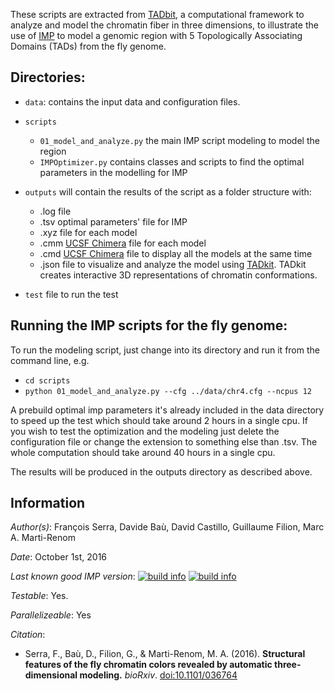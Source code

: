 These scripts are extracted from [TADbit](http://sgt.cnag.cat/3dg/tadbit/), a computational framework to analyze 
and model the chromatin fiber in three dimensions, to illustrate the use of [IMP](http://integrativemodeling.org)
to model a genomic region with 5 Topologically Associating Domains (TADs) from the fly genome. 

## Directories:

- `data`:                      contains the input data and configuration files.

- `scripts`
  - `01_model_and_analyze.py`  the main IMP script modeling to model the region
  - `IMPOptimizer.py`                    contains classes and scripts to find the optimal parameters in the modelling for IMP

- `outputs` will contain the results of the script as a folder structure with:
  - .log file
  - .tsv optimal parameters' file for IMP
  - .xyz file for each model
  - .cmm [UCSF Chimera](http://www.cgl.ucsf.edu/chimera/) file for each model
  - .cmd [UCSF Chimera](http://www.cgl.ucsf.edu/chimera/) file to display all the models at the same time
  - .json file to visualize and analyze the model using [TADkit](http://sgt.cnag.cat/3dg/tadkit/). TADkit creates interactive 3D representations of chromatin conformations.

- `test` file to run the test

## Running the IMP scripts for the fly genome:
To run the modeling script, just change into its directory and run it from the
command line, e.g.
 - `cd scripts`
 - `python 01_model_and_analyze.py --cfg ../data/chr4.cfg --ncpus 12` 

A prebuild optimal imp parameters it's already included in the data directory to speed up the test which should take around 2 hours in a single cpu. 
If you wish to test the optimization and the modeling just delete the configuration file or change the extension to something else than .tsv. 
The whole computation should take around 40 hours in a single cpu.

The results will be produced in the outputs directory as described above.

## Information

_Author(s)_: François Serra, Davide Baù, David Castillo, Guillaume Filion, Marc A. Marti-Renom

_Date_: October 1st, 2016

_Last known good IMP version_: [![build info](https://integrativemodeling.org/systems/?sysstat=22&branch=master)](http://integrativemodeling.org/systems/) [![build info](https://integrativemodeling.org/systems/?sysstat=22&branch=develop)](http://integrativemodeling.org/systems/)

_Testable_: Yes.

_Parallelizeable_: Yes

_Citation_:
 - Serra, F., Baù, D., Filion, G., & Marti-Renom, M. A. (2016).
**Structural features of the fly chromatin colors revealed by automatic three-dimensional modeling.**
*bioRxiv*. [doi:10.1101/036764](http://biorxiv.org/cgi/content/short/036764)
